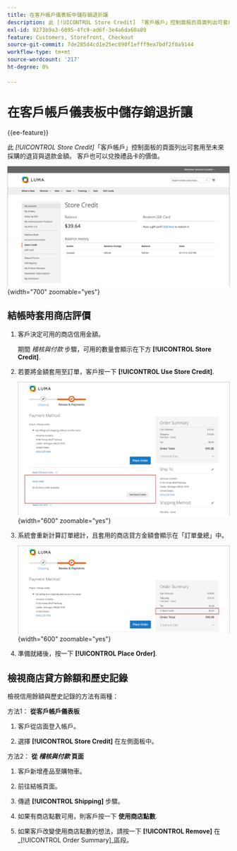 ```yaml
---
title: 在客戶帳戶儀表板中儲存銷退折讓
description: 此 [!UICONTROL Store Credit] 「客戶帳戶」控制面板的頁面列出可套用至未來採購的退貨與退款金額。
exl-id: 9273b9a3-6095-4fc9-ad6f-3e4a6da60a89
feature: Customers, Storefront, Checkout
source-git-commit: 7de285d4cd1e25ec890f1efff9ea7bdf2f0a9144
workflow-type: tm+mt
source-wordcount: '217'
ht-degree: 0%

---
```


# 在客戶帳戶儀表板中儲存銷退折讓

{{ee-feature}}

此 _[!UICONTROL Store Credit]_「客戶帳戶」控制面板的頁面列出可套用至未來採購的退貨與退款金額。 客戶也可以兌換禮品卡的價值。

![客戶商店點數](assets/account-dashboard-store-credit.png){width="700" zoomable="yes"}

## 結帳時套用商店評價

1. 客戶決定可用的商店信用金額。

   期間 _稽核與付款_ 步驟，可用的數量會顯示在下方 **[!UICONTROL Store Credit]**.

1. 若要將金額套用至訂單，客戶按一下 **[!UICONTROL Use Store Credit]**.

   ![在結帳時使用商店點數](assets/storefront-checkout-use-store-credit.png){width="600" zoomable="yes"}

1. 系統會重新計算訂單總計，且套用的商店貸方金額會顯示在「訂單彙總」中。

   ![已套用商店貸項的訂單彙總](assets/storefront-checkout-use-store-credit-order-summary.png){width="600" zoomable="yes"}

1. 準備就緒後，按一下 **[!UICONTROL Place Order]**.

## 檢視商店貸方餘額和歷史記錄

檢視信用餘額與歷史記錄的方法有兩種：

方法1： **從客戶帳戶儀表板**

1. 客戶從店面登入帳戶。

1. 選擇 **[!UICONTROL Store Credit]** 在左側面板中。

方法2： **從 _稽核與付款_ 頁面**

1. 客戶新增產品至購物車。

1. 前往結帳頁面。

1. 傳遞 **[!UICONTROL Shipping]** 步驟。

1. 如果有商店點數可用，則客戶按一下 **使用商店點數**.

1. 如果客戶改變使用商店點數的想法，請按一下 **[!UICONTROL Remove]** 在 _[!UICONTROL Order Summary]_區段。
